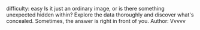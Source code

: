 difficulty: easy
Is it just an ordinary image, or is there something unexpected hidden within? Explore the data thoroughly and discover what's concealed. Sometimes, the answer is right in front of you.
Author: Vvvvv